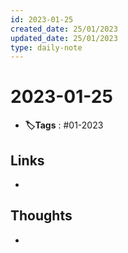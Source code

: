 ```yaml
---
id: 2023-01-25
created_date: 25/01/2023
updated_date: 25/01/2023
type: daily-note
---
```


# 2023-01-25
- **🏷️Tags** : #01-2023  
## Links
- 
## Thoughts
- 